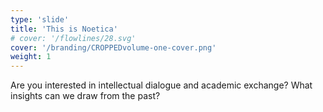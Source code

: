 ```yaml
---
type: 'slide'
title: 'This is Noetica'
# cover: '/flowlines/28.svg'
cover: '/branding/CROPPEDvolume-one-cover.png'
weight: 1
---
```


Are you interested in intellectual dialogue and academic exchange? What insights can we draw from the past?